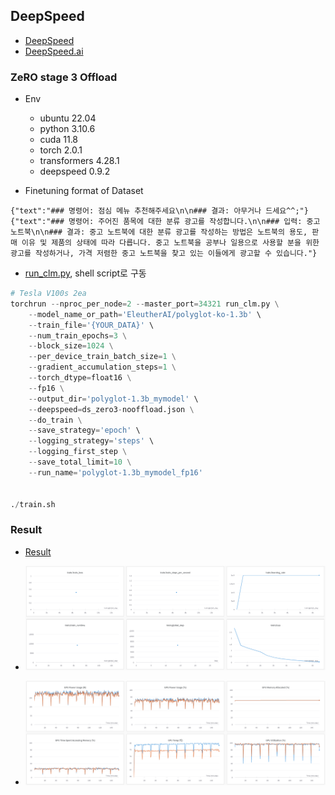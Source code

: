 ## DeepSpeed 

- [DeepSpeed](https://github.com/microsoft/DeepSpeed)
- [DeepSpeed.ai](https://www.deepspeed.ai/)

### ZeRO stage 3 Offload

- Env
  - ubuntu 22.04
  - python 3.10.6
  - cuda 11.8
  - torch 2.0.1
  - transformers 4.28.1
  - deepspeed 0.9.2



- Finetuning format of Dataset
```
{"text":"### 명령어: 점심 메뉴 추천해주세요\n\n### 결과: 아무거나 드세요^^;"}
{"text":"### 명령어: 주어진 품목에 대한 분류 광고를 작성합니다.\n\n### 입력: 중고 노트북\n\n### 결과: 중고 노트북에 대한 분류 광고를 작성하는 방법은 노트북의 용도, 판매 이유 및 제품의 상태에 따라 다릅니다. 중고 노트북을 공부나 일용으로 사용할 분을 위한 광고를 작성하거나, 가격 저렴한 중고 노트북을 찾고 있는 이들에게 광고할 수 있습니다."}
```

- [run_clm.py](https://github.com/Beomi/KoAlpaca/blob/main/train_v1.1b/run_clm.py), shell script로 구동
``` python
# Tesla V100s 2ea
torchrun --nproc_per_node=2 --master_port=34321 run_clm.py \
    --model_name_or_path='EleutherAI/polyglot-ko-1.3b' \
    --train_file='{YOUR_DATA}' \
    --num_train_epochs=3 \
    --block_size=1024 \
    --per_device_train_batch_size=1 \
    --gradient_accumulation_steps=1 \
    --torch_dtype=float16 \
    --fp16 \
    --output_dir='polyglot-1.3b_mymodel' \
    --deepspeed=ds_zero3-nooffload.json \
    --do_train \
    --save_strategy='epoch' \
    --logging_strategy='steps' \
    --logging_first_step \
    --save_total_limit=10 \
    --run_name='polyglot-1.3b_mymodel_fp16'


./train.sh
```

### Result

- [Result](https://wandb.ai/dongryeol/huggingface/runs/uiau5p0y?workspace=user-dongryeol)

- ![img1](./assets/img1.png)
- ![img2](./assets/img2.png)
